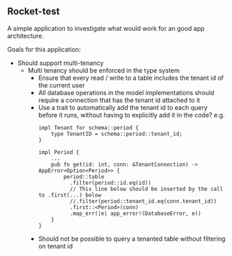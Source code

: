 ## Rocket-test
A simple application to investigate what would work for an good app architecture.

Goals for this application:
- Should support multi-tenancy
  - Multi tenancy should be enforced in the type system
    - Ensure that every read / write to a table includes the tenant id of the current user
    - All database operations in the model implementations should require a connection that
      has the tenant id attached to it
    - Use a trait to automatically add the tenant id to each query before it runs, without
      having to explicitly add it in the code? e.g.
      ```
      impl Tenant for schema::period {
          type TenantID = schema::period::tenant_id;
      }

      impl Period {
          ...
          pub fn get(id: int, conn: &TenantConnection) -> AppError<Option<Period>> {
              period::table
                .filter(period::id.eq(id))
                // This line below should be inserted by the call to .first(...) below
                //.filter(period::tenant_id.eq(conn.tenant_id)) 
                .first::<Period>(conn)
                .map_err(|e| app_error!(DatabaseError, e))
          }
      }
      ```
    -  Should not be possible to query a tenanted table without filtering on tenant id